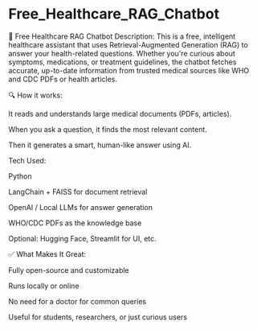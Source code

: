 # Free_Healthcare_RAG_Chatbot
💬 Free Healthcare RAG Chatbot
Description:
This is a free, intelligent healthcare assistant that uses Retrieval-Augmented Generation (RAG) to answer your health-related questions. Whether you're curious about symptoms, medications, or treatment guidelines, the chatbot fetches accurate, up-to-date information from trusted medical sources like WHO and CDC PDFs or health articles.

🔍 How it works:

It reads and understands large medical documents (PDFs, articles).

When you ask a question, it finds the most relevant content.

Then it generates a smart, human-like answer using AI.

Tech Used:

Python 

LangChain + FAISS for document retrieval

OpenAI / Local LLMs for answer generation

WHO/CDC PDFs as the knowledge base

Optional: Hugging Face, Streamlit for UI, etc.

✅ What Makes It Great:

Fully open-source and customizable

Runs locally or online

No need for a doctor for common queries

Useful for students, researchers, or just curious users
